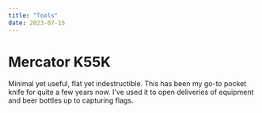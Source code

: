 ```yaml
---
title: "Tools"
date: 2023-07-15
---
```


# Mercator K55K

Minimal yet useful, flat yet indestructible. This has been my go-to pocket knife for quite a few years now. I've used it to open deliveries of equipment and beer bottles up to capturing flags.